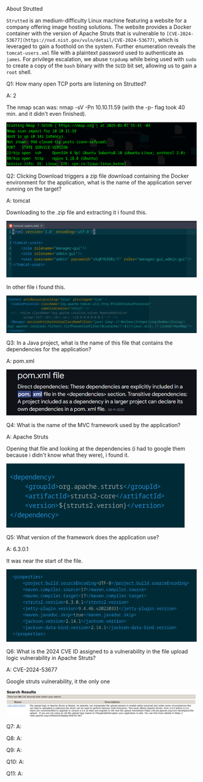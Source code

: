 
About Strutted

`Strutted` is an medium-difficulty Linux machine featuring a website for a company offering image hosting solutions. The website provides a Docker container with the version of Apache Struts that is vulnerable to `[CVE-2024-53677](https://nvd.nist.gov/vuln/detail/CVE-2024-53677)`, which is leveraged to gain a foothold on the system. Further enumeration reveals the `tomcat-users.xml` file with a plaintext password used to authenticate as `james`. For privilege escalation, we abuse `tcpdump` while being used with `sudo` to create a copy of the `bash` binary with the `SUID` bit set, allowing us to gain a `root` shell.



Q1: How many open TCP ports are listening on Strutted?

A: 2

The nmap scan was: nmap -sV -Pn 10.10.11.59  (with the -p- flag took 40 min. and it didn't even finished).

![](../../Img/Pasted%20image%2020250501154801.png)

Q2: Clicking Download triggers a zip file download containing the Docker environment for the application, what is the name of the application server running on the target?

A: tomcat

Downloading to the .zip file and extracting it i found this.

![](../../Img/Pasted%20image%2020250501155522.png)

In other file i found this.

![](../../Img/Pasted%20image%2020250501160026.png)


Q3: In a Java project, what is the name of this file that contains the dependencies for the application?

A: pom.xml

![](../../Img/Pasted%20image%2020250501160116.png)

Q4: What is the name of the MVC framework used by the application?

A: Apache Struts

Opening that file and looking at the dependencies (i had to google them because i didn't know what they were), i found it.

![](../../Img/Pasted%20image%2020250501160932.png)

Q5: What version of the framework does the application use?

A: 6.3.0.1

It was near the start of the file.

![](../../Img/Pasted%20image%2020250501161142.png)

Q6: What is the 2024 CVE ID assigned to a vulnerability in the file upload logic vulnerability in Apache Struts?

A: CVE-2024-53677 

Google struts vulnerability, it the only one

![](../../Img/Pasted%20image%2020250501161530.png)

Q7: 
A: 

Q8: 
A: 

Q9: 
A: 

Q10: 
A: 

Q11: 
A: 
